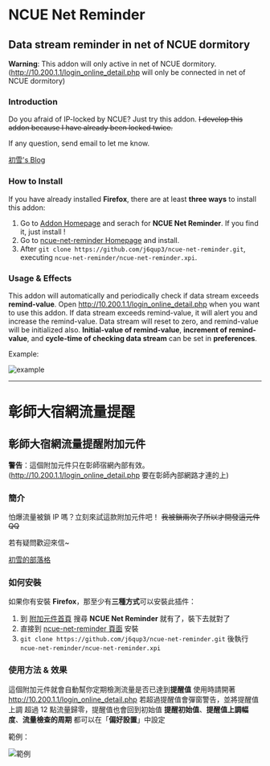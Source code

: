 # NCUE Net Reminder
## Data stream reminder in net of NCUE dormitory

**Warning**: This addon will only active in net of NCUE dormitory.(http://10.200.1.1/login_online_detail.php will only be connected in net of NCUE dormitory)

### Introduction
Do you afraid of IP-locked by NCUE? Just try this addon.
~~I develop this addon because I have already been locked twice.~~

If any question, send email to let me know.

[初雪's Blog](https://j6qup3.github.io/)

### How to Install
If you have already installed **Firefox**, there are at least **three ways** to install this addon:
1. Go to [Addon Homepage](https://addons.mozilla.org/zh-TW/firefox/extensions/) and serach for **NCUE Net Reminder**. If you find it, just install !
2. Go to [ncue-net-reminder Homepage](https://addons.mozilla.org/zh-tw/firefox/addon/ncue-net-reminder/?src=search) and install.
3. After `git clone https://github.com/j6qup3/ncue-net-reminder.git`, executing `ncue-net-reminder/ncue-net-reminder.xpi`.

### Usage & Effects

This addon will automatically and periodically check if data stream exceeds **remind-value**.
Open http://10.200.1.1/login_online_detail.php when you want to use this addon.
If data stream exceeds remind-value, it will alert you and increase the remind-value.
Data stream will reset to zero, and remind-value will be initialized also.
**Initial-value of remind-value**, **increment of remind-value**, and **cycle-time of checking data stream** can be set in **preferences**.

Example:

![example](https://addons.cdn.mozilla.net/user-media/previews/full/178/178344.png?modified=1473724821)

- - -

# 彰師大宿網流量提醒
## 彰師大宿網流量提醒附加元件

**警告**：這個附加元件只在彰師宿網內部有效。(http://10.200.1.1/login_online_detail.php 要在彰師內部網路才連的上)

### 簡介
怕爆流量被鎖 IP 嗎？立刻來試這款附加元件吧！
~~我被鎖兩次了所以才開發這元件 QQ~~

若有疑問歡迎來信~

[初雪的部落格](https://j6qup3.github.io/)

### 如何安裝
如果你有安裝 **Firefox**，那至少有**三種方式**可以安裝此插件：
1. 到 [附加元件首頁](https://addons.mozilla.org/zh-TW/firefox/extensions/) 搜尋 **NCUE Net Reminder** 就有了，裝下去就對了
2. 直接到 [ncue-net-reminder 頁面](https://addons.mozilla.org/zh-tw/firefox/addon/ncue-net-reminder/?src=search) 安裝
3. `git clone https://github.com/j6qup3/ncue-net-reminder.git` 後執行 `ncue-net-reminder/ncue-net-reminder.xpi`

### 使用方法 & 效果

這個附加元件就會自動幫你定期檢測流量是否已達到**提醒值**
使用時請開著 http://10.200.1.1/login_online_detail.php
若超過提醒值會彈窗警告，並將提醒值上調
超過 12 點流量歸零，提醒值也會回到初始值
**提醒初始值**、**提醒值上調幅度**、**流量檢查的周期** 都可以在「**偏好設置**」中設定

範例：

![範例](https://addons.cdn.mozilla.net/user-media/previews/full/178/178344.png?modified=1473724821)